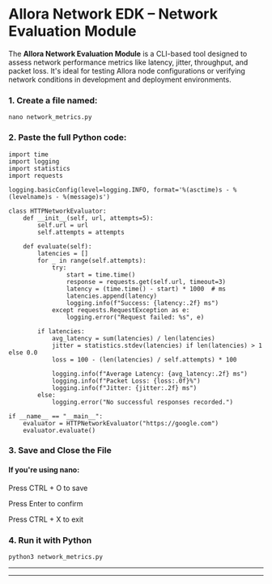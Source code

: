 # Allora Network EDK – Network Evaluation Module

The **Allora Network Evaluation Module** is a CLI-based tool designed to assess network performance metrics like latency, jitter, throughput, and packet loss. It's ideal for testing Allora node configurations or verifying network conditions in development and deployment environments.


### 1. Create a file named:
```
nano network_metrics.py

```
### 2. Paste the full Python code:
```
import time
import logging
import statistics
import requests

logging.basicConfig(level=logging.INFO, format='%(asctime)s - %(levelname)s - %(message)s')

class HTTPNetworkEvaluator:
    def __init__(self, url, attempts=5):
        self.url = url
        self.attempts = attempts

    def evaluate(self):
        latencies = []
        for _ in range(self.attempts):
            try:
                start = time.time()
                response = requests.get(self.url, timeout=3)
                latency = (time.time() - start) * 1000  # ms
                latencies.append(latency)
                logging.info(f"Success: {latency:.2f} ms")
            except requests.RequestException as e:
                logging.error("Request failed: %s", e)
        
        if latencies:
            avg_latency = sum(latencies) / len(latencies)
            jitter = statistics.stdev(latencies) if len(latencies) > 1 else 0.0
            loss = 100 - (len(latencies) / self.attempts) * 100

            logging.info(f"Average Latency: {avg_latency:.2f} ms")
            logging.info(f"Packet Loss: {loss:.0f}%")
            logging.info(f"Jitter: {jitter:.2f} ms")
        else:
            logging.error("No successful responses recorded.")

if __name__ == "__main__":
    evaluator = HTTPNetworkEvaluator("https://google.com")
    evaluator.evaluate()
```
### 3. Save and Close the File

#### If you're using nano:

Press CTRL + O to save

Press Enter to confirm

Press CTRL + X to exit

### 4. Run it with Python
```
python3 network_metrics.py
```
---
---


    
